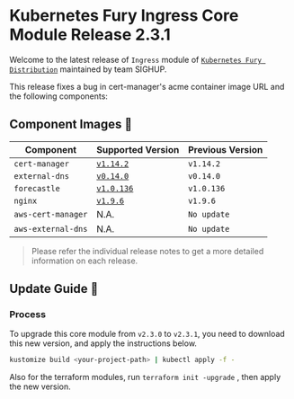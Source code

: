 # Kubernetes Fury Ingress Core Module Release 2.3.1

Welcome to the latest release of `Ingress` module of [`Kubernetes Fury Distribution`](https://github.com/sighupio/fury-distribution) maintained by team SIGHUP.

This release fixes a bug in cert-manager's acme container image URL and the following components:

## Component Images 🚢

| Component          | Supported Version                                                                      | Previous Version |
| ------------------ | -------------------------------------------------------------------------------------- | ---------------- |
| `cert-manager`     | [`v1.14.2`](https://github.com/jetstack/cert-manager/releases/tag/v1.14.2)             | `v1.14.2`        |
| `external-dns`     | [`v0.14.0`](https://github.com/kubernetes-sigs/external-dns/releases/tag/v0.14.0)      | `v0.14.0`        |
| `forecastle`       | [`v1.0.136`](https://github.com/stakater/Forecastle/releases/tag/v1.0.136)             | `v1.0.136`       |
| `nginx`            | [`v1.9.6`](https://github.com/kubernetes/ingress-nginx/releases/tag/controller-v1.9.6) | `v1.9.6`         |
| `aws-cert-manager` | N.A.                                                                                   | `No update`      |
| `aws-external-dns` | N.A.                                                                                   | `No update`      |

> Please refer the individual release notes to get a more detailed information on each release.

## Update Guide 🦮

### Process

To upgrade this core module from `v2.3.0` to `v2.3.1`, you need to download this new version, and apply the instructions below.

```bash
kustomize build <your-project-path> | kubectl apply -f -
```

Also for the terraform modules, run `terraform init -upgrade` , then apply the new version.

